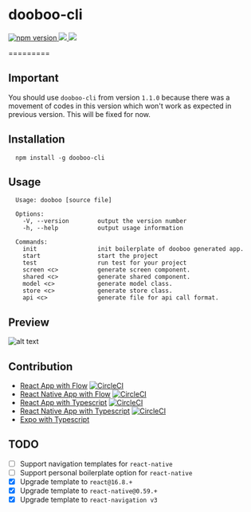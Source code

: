 # dooboo-cli
<p align="left">
  <a href="https://npmjs.org/package/dooboo-cli">
    <img alt="npm version" src="http://img.shields.io/npm/v/dooboo-cli.svg?style=flat-square">
  </a>
  <a href="https://npmjs.org/package/dooboo-cli">
    <img src="http://img.shields.io/npm/dm/dooboo-cli.svg?style=flat-square">
  </a>
  <a href="https://npmjs.org/package/dooboo-cli">
  <img src="http://img.shields.io/npm/l/dooboo-cli.svg?style=flat-square">
  </a>
</p>
=========

## Important
You should use `dooboo-cli` from version `1.1.0` because there was a movement of codes in this version which won't work as expected in previous version. This will be fixed for now.

## Installation
```
  npm install -g dooboo-cli
```

## Usage
```
  Usage: dooboo [source file]

  Options:
    -V, --version        output the version number
    -h, --help           output usage information
    
  Commands:
    init                 init boilerplate of dooboo generated app.
    start                start the project
    test                 run test for your project
    screen <c>           generate screen component.
    shared <c>           generate shared component.
    model <c>            generate model class.
    store <c>            generate store class.
    api <c>              generate file for api call format.
```

## Preview
![alt text](https://firebasestorage.googleapis.com/v0/b/bookoo-89f6c.appspot.com/o/dooboo.png?alt=media&token=e0317870-8525-4878-9f61-ab0fc6ab35ea)

## Contribution
* [React App with Flow](https://github.com/react-native-seoul/dooboo-frontend-js) [![CircleCI](https://circleci.com/gh/dooboolab/dooboo-frontend-js.svg?style=shield)](https://circleci.com/gh/dooboolab/dooboo-frontend-js)
* [React Native App with Flow](https://github.com/react-native-seoul/dooboo-native-js) [![CircleCI](https://circleci.com/gh/dooboolab/dooboo-frontend-js.svg?style=shield)](https://circleci.com/gh/dooboolab/dooboo-native-js)
* [React App with Typescript](https://github.com/react-native-seoul/dooboo-frontend-ts) [![CircleCI](https://circleci.com/gh/dooboolab/dooboo-frontend-js.svg?style=shield)](https://circleci.com/gh/dooboolab/dooboo-frontend-ts)
* [React Native App with Typescript](https://github.com/react-native-seoul/dooboo-native-ts) [![CircleCI](https://circleci.com/gh/dooboolab/dooboo-frontend-js.svg?style=shield)](https://circleci.com/gh/dooboolab/dooboo-native-ts)
* [Expo with Typescript](https://github.com/react-native-seoul/dooboo-expo)

## TODO
- [ ] Support navigation templates for `react-native`
- [ ] Support personal boilerplate option for `react-native`
- [x] Upgrade template to `react@16.8.+`
- [x] Upgrade template to `react-native@0.59.+`
- [x] Upgrade template to `react-navigation v3`
